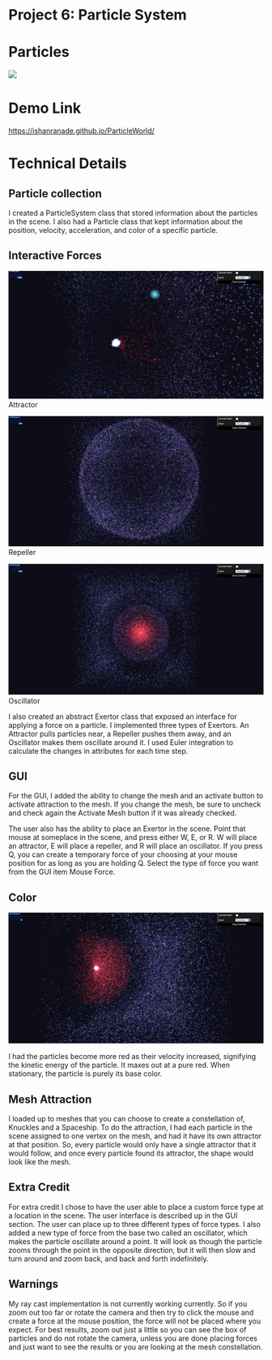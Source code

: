 
# Project 6: Particle System

# Particles

![](shot-start.png)

# Demo Link

https://ishanranade.github.io/ParticleWorld/

# Technical Details

## Particle collection
I created a ParticleSystem class that stored information about the particles in the scene.  I also had a Particle class that kept information about the position, velocity, acceleration, and color of a specific particle.  

## Interactive Forces

![](shot-attractor.png)
Attractor

![](shot-repeller.png)
Repeller

![](shot-oscillator.png)
Oscillator

I also created an abstract Exertor class that exposed an interface for applying a force on a particle.  I implemented three types of Exertors.  An Attractor pulls particles near, a Repeller pushes them away, and an Oscillator makes them oscillate around it.  I used Euler integration to calculate the changes in attributes for each time step.

## GUI

For the GUI, I added the ability to change the mesh and an activate button to activate attraction to the mesh.  If you change the mesh, be sure to uncheck and check again the Activate Mesh button if it was already checked.

The user also has the ability to place an Exertor in the scene.  Point that mouse at someplace in the scene, and press either W, E, or R.  W will place an attractor, E will place a repeller, and R will place an oscillator.  If you press Q, you can create a temporary force of your choosing at your mouse position for as long as you are holding Q.  Select the type of force you want from the GUI item Mouse Force.

## Color

![](shot-color.png)

I had the particles become more red as their velocity increased, signifying the kinetic energy of the particle.  It maxes out at a pure red.  When stationary, the particle is purely its base color.

## Mesh Attraction

I loaded up to meshes that you can choose to create a constellation of, Knuckles and a Spaceship.  To do the attraction, I had each particle in the scene assigned to one vertex on the mesh, and had it have its own attractor at that position.  So, every particle would only have a single attractor that it would follow, and once every particle found its attractor, the shape would look like the mesh.

## Extra Credit

For extra credit I chose to have the user able to place a custom force type at a location in the scene.  The user interface is described up in the GUI section.  The user can place up to three different types of force types.  I also added a new type of force from the base two called an oscillator, which makes the particle oscillate around a point.  It will look as though the particle zooms through the point in the opposite direction, but it will then slow and turn around and zoom back, and back and forth indefinitely.

## Warnings

My ray cast implementation is not currently working currently.  So if you zoom out too far or rotate the camera and then try to click the mouse and create a force at the mouse position, the force will not be placed where you expect.  For best results, zoom out just a little so you can see the box of particles and do not rotate the camera, unless you are done placing forces and just want to see the results or you are looking at the mesh constellation.
